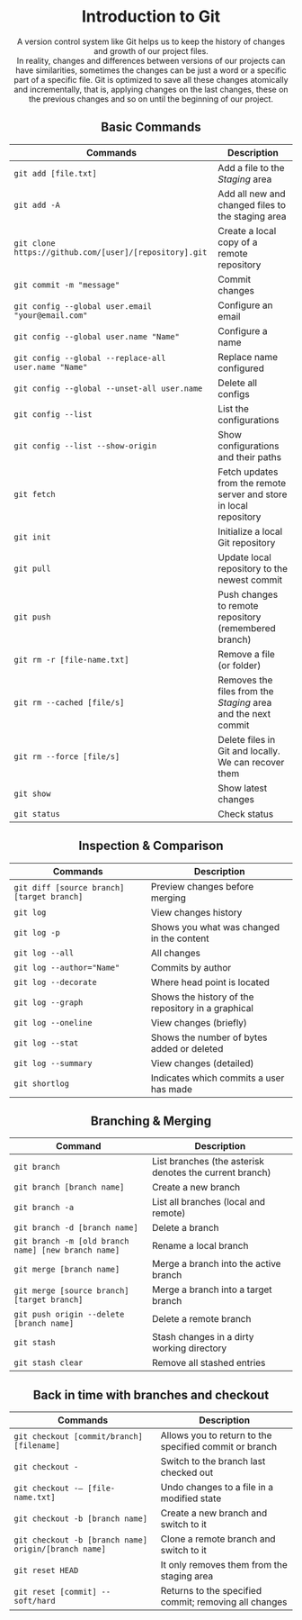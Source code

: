 <div align="center">

 # Introduction to Git
 
 <p> A version control system like Git helps us to keep the history of changes and growth of our project files. <br>
  In reality, changes and differences between versions of our projects can have similarities, sometimes the changes can be just a word or a specific part of a specific file. Git is optimized to save all these changes atomically and incrementally, that is, applying changes on the last changes, these on the previous changes and so on until the beginning of our project. </p>

 ## Basic Commands

 | Commands                    | Description                                                        |
 | --------------------------- | ------------------------------------------------------------------ |
 | `git add [file.txt]`        | Add a file to the _Staging_ area                                   |
 | `git add -A`                | Add all new and changed files to the staging area                  |
 | `git clone https://github.com/[user]/[repository].git` | Create a local copy of a remote repository |
 | `git commit -m "message"`   | Commit changes                                                     |
 | `git config --global user.email "your@email.com"`      | Configure an email                      |
 | `git config --global user.name "Name"`                 | Configure a name                        |
 | `git config --global --replace-all user.name "Name"`   | Replace name configured                 |
 | `git config --global --unset-all user.name`            | Delete all configs                      |
 | `git config --list`         | List the configurations                                            |
 | `git config --list --show-origin`                      | Show configurations and their paths     |
 | `git fetch`                 | Fetch updates from the remote server and store in local repository |
 | `git init`                  | Initialize a local Git repository                                  |
 | `git pull`                  | Update local repository to the newest commit                       |
 | `git push`                  | Push changes to remote repository (remembered branch)              |
 | `git rm -r [file-name.txt]` | Remove a file (or folder)                                          |
 | `git rm --cached [file/s]`  | Removes the files from the _Staging_ area and the next commit      |
 | `git rm --force [file/s]`   | Delete files in Git and locally. We can recover them               |
 | `git show`                  | Show latest changes                                                |
 | `git status`                | Check status                                                       |

 ## Inspection & Comparison

 | Commands             | Description                                |
 | -------------------- | ------------------------------------------ |
 | `git diff [source branch] [target branch]` | Preview changes before merging |
 | `git log`            | View changes history                       |
 | `git log -p`         | Shows you what was changed in the content  |
 | `git log --all`      | All changes                                |
 | `git log --author="Name"`                  | Commits by author    |
 | `git log --decorate` | Where head point is located                |
 | `git log --graph`    | Shows the history of the repository in a graphical   |
 | `git log --oneline`  | View changes (briefly)                     |
 | `git log --stat`     | Shows the number of bytes added or deleted |
 | `git log --summary`  | View changes (detailed)                    |
 | `git shortlog`       | Indicates which commits a user has made    |

 ## Branching & Merging

 | Command                                     | Description                                             |
 | ------------------------------------------- | ------------------------------------------------------- |
 | `git branch`                                | List branches (the asterisk denotes the current branch) |
 | `git branch [branch name]`                  | Create a new branch                                     |
 | `git branch -a`                             | List all branches (local and remote)                    |
 | `git branch -d [branch name]`               | Delete a branch                                         |
 | `git branch -m [old branch name] [new branch name]` | Rename a local branch                           |
 | `git merge [branch name]`                   | Merge a branch into the active branch                   |
 | `git merge [source branch] [target branch]` | Merge a branch into a target branch                     |
 | `git push origin --delete [branch name]`    | Delete a remote branch                                  |
 | `git stash`                                 | Stash changes in a dirty working directory              |
 | `git stash clear`                           | Remove all stashed entries                              |

 ## Back in time with branches and checkout
 
 | Commands                                  | Description                                            |
 | ----------------------------------------- | ------------------------------------------------------ |
 | `git checkout [commit/branch] [filename]` | Allows you to return to the specified commit or branch |
 | `git checkout -`                          | Switch to the branch last checked out                  |
 | `git checkout -– [file-name.txt]`         | Undo changes to a file in a modified state             |
 | `git checkout -b [branch name]`           | Create a new branch and switch to it                   |
 | `git checkout -b [branch name] origin/[branch name]` | Clone a remote branch and switch to it      |
 | `git reset HEAD`                          | It only removes them from the staging area             |
 | `git reset [commit] --soft/hard`          | Returns to the specified commit; removing all changes  |
</div>
